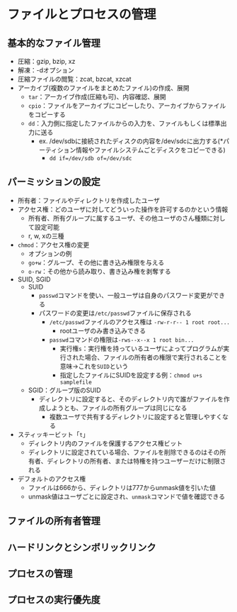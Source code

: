 # ファイルとプロセスの管理

## 基本的なファイル管理
- 圧縮：gzip, bzip, xz
- 解凍：-dオプション
- 圧縮ファイルの閲覧：zcat, bzcat, xzcat
- アーカイブ(複数のファイルをまとめたファイル)の作成、展開
    - `tar`：アーカイブ作成(圧縮も可)、内容確認、展開
    - `cpio`：ファイルをアーカイブにコピーしたり、アーカイブからファイルをコピーする
    - `dd`：入力側に指定したファイルからの入力を、ファイルもしくは標準出力に送る
        - ex. /dev/sdbに接続されたディスクの内容を/dev/sdcに出力する(*パーティション情報やファイルシステムごとディスクをコピーできる)
            - `dd if=/dev/sdb of=/dev/sdc`

## パーミッションの設定
- 所有者：ファイルやディレクトリを作成したユーザ
- アクセス権：どのユーザに対してどういった操作を許可するのかという情報
    - 所有者、所有グループに属するユーザ、その他ユーザのさん種類に対して設定可能
    - r, w, xの三種
- `chmod`：アクセス権の変更
    - オプションの例
    - `go+w`：グループ、その他に書き込み権限を与える
    - `o-rw`：その他から読み取り、書き込み権を剥奪する
- SUID, SGID
    - SUID
        - `passwd`コマンドを使い、一般ユーザは自身のパスワード変更ができる
        - パスワードの変更は`/etc/passwd`ファイルに保存される
            - `/etc/passwd`ファイルのアクセス権は `-rw-r-r-- 1 root root...`
                - rootユーザのみ書き込みできる
            - `passwd`コマンドの権限は`-rws--x--x 1 root bin...`
                - 実行権`s`：実行権を持っているユーザによってプログラムが実行された場合、ファイルの所有者の権限で実行されることを意味→これを`SUID`という
                - 指定したファイルにSUIDを設定する例：`chmod u+s samplefile`
    - SGID：グループ版のSUID
        - ディレクトリに設定すると、そのディレクトリ内で誰がファイルを作成しようとも、ファイルの所有グループは同じになる
            - 複数ユーザで共有するディレクトリに設定すると管理しやすくなる
- スティッキービット「`t`」
    - ディレクトリ内のファイルを保護するアクセス権ビット
    - ディレクトリに設定されている場合、ファイルを削除できるのはその所有者、ディレクトリの所有者、または特権を持つユーザーだけに制限される
- デフォルトのアクセス権
    - ファイルは666から、ディレクトリは777からunmask値を引いた値
    - unmask値はユーザごとに設定され、`unmask`コマンドで値を確認できる

## ファイルの所有者管理

## ハードリンクとシンボリックリンク

## プロセスの管理

## プロセスの実行優先度

